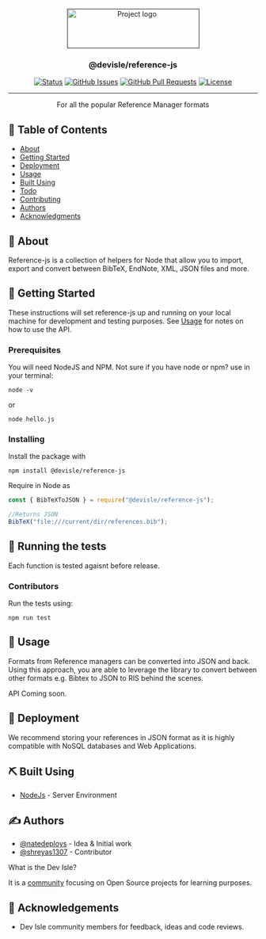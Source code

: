 <p align="center">
  <a href="" rel="noopener">
 <img width=267px height=80px src="https://i.imgur.com/ttvAaZe.png" alt="Project logo"></a>
</p>

<h3 align="center">@devisle/reference-js</h3>

<div align="center">

[![Status](https://img.shields.io/badge/status-development-important.svg)]()
[![GitHub Issues](https://img.shields.io/github/issues/devisle/reference-js)](https://github.com/devisle/reference-js/issues)
[![GitHub Pull Requests](https://img.shields.io/github/issues-pr/devisle/reference-js)](https://github.com/devisle/reference-js/pulls)
[![License](https://img.shields.io/badge/license-MIT-blue.svg)](/LICENSE)

</div>

---

<p align="center"> For all the popular Reference Manager formats
    <br> 
</p>

## 📝 Table of Contents

- [About](#about)
- [Getting Started](#getting_started)
- [Deployment](#deployment)
- [Usage](#usage)
- [Built Using](#built_using)
- [Todo](TODO.md)
- [Contributing](CONTRIBUTING.md)
- [Authors](#authors)
- [Acknowledgments](#acknowledgement)

## 🧐 About <a name = "about"></a>

Reference-js is a collection of helpers for Node that allow you to import, export and convert between BibTeX, EndNote, XML, JSON files and more.

## 🏁 Getting Started <a name = "getting_started"></a>

These instructions will set reference-js up and running on your local machine for development and testing purposes. See [Usage](#usage) for notes on how to use the API.

### Prerequisites

You will need NodeJS and NPM. Not sure if you have node or npm? use in your terminal:

```
node -v
```

or

```
node hello.js
```

### Installing

Install the package with

```
npm install @devisle/reference-js
```

Require in Node as

```js
const { BibTeXToJSON } = require("@devisle/reference-js");

//Returns JSON
BibTeX("file:///current/dir/references.bib");
```

## 🔧 Running the tests <a name = "tests"></a>

Each function is tested agaisnt before release.

### Contributors

Run the tests using:

```
npm run test
```

## 🎈 Usage <a name="usage"></a>

Formats from Reference managers can be converted into JSON and back. Using this approach, you are able to leverage the library to convert between other formats e.g. Bibtex to JSON to RIS behind the scenes.

API Coming soon.

## 🚀 Deployment <a name = "deployment"></a>

We recommend storing your references in JSON format as it is highly compatible with NoSQL databases and Web Applications.

## ⛏️ Built Using <a name = "built_using"></a>

- [NodeJs](https://nodejs.org/en/) - Server Environment

## ✍️ Authors <a name = "authors"></a>

- [@natedeploys](https://github.com/Natedeploys) - Idea & Initial work
- [@shreyas1307](https://github.com/shreyas1307) - Contributor

What is the Dev Isle?

It is a [community](https://github.com/devisle) focusing on Open Source projects for learning purposes.

## 🎉 Acknowledgements <a name = "acknowledgement"></a>

- Dev Isle community members for feedback, ideas and code reviews.
